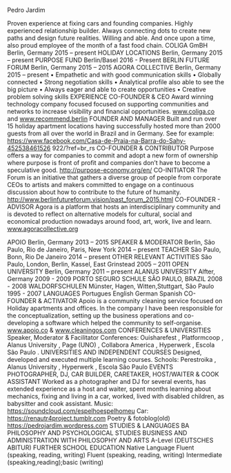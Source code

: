 Pedro   Jardim

Proven   experience   at   fixing   cars   and   founding   companies.   Highly   experienced   relationship builder.   Always   connecting   dots   to   create   new   paths   and   design   future   realities.   Willing   and able.   And   once   upon   a time, also proud   employee   of   the   month   of   a   fast   food   chain.
      COLIGA   GmBH Berlin,   Germany 2015   –   present
HOLIDAY   LOCATIONS Berlin,   Germany 2015   –   present
PURPOSE   FUND
Berlin/Basel 2016   -   Present
BERLIN   FUTURE FORUM Berlin,   Germany 2015   –   2015
AGORA   COLLECTIVE Berlin,   Germany 2015   –   present
• Empathetic   and   with   good   communication   skills
• Globally   connected
• Strong   negotiation   skills
• Analytical   profile   also   able   to   see   the   big   picture
• Always   eager   and   able   to   create   opportunities
• Creative   problem   solving   skills EXPERIENCE
CO-FOUNDER   &   CEO
Award   winning   technology   company   focused   focused   on   supporting communities   and   networks   to   increase   visibility   and   financial opportunities.
www.coliga.co    and    www.recommend.berlin
FOUNDER   AND   MANAGER
Built   and   run   over   15   holiday   apartment   locations   having successfully   hosted   more   than   2000   guests   from   all   over   the   world   in Brazil   and   in   Germany.   See   for   example: https://www.facebook.com/Casa-de-Praia-na-Barra-do-Sahy-452538461526 922/?ref=br_rs
CO-FOUNDER   &   CONTRIBUTOR
Purpose   offers   a   way   for   companies   to   commit   and   adopt   a   new   form   of ownership   where   purpose   is   front   of   profit   and   companies   don’t   have to   become   a   speculative   good.
http://purpose-economy.org/en/
    CO-INITIATOR
The   Forum   is   an   initiative   that   gathers   a   diverse   group   of   people from   corporate   CEOs   to   artists   and   makers   committed   to   engage   on   a continuous   discussion   about   how   to   contribute   to   the   future   of humanity. http://www.berlinfutureforum.vision/past_forum_2015.html
CO-FOUNDER   -   ADVISOR
Agora   is   a   platform   that   hosts   an   interdisciplinary   community   and   is devoted   to   reflect   on   alternative   models   for   cultural,   social   and economical   production   nowadays   around   food,   art,   work,   live   and learn.
www.agoracollective.org
       
APOIO
Berlin,   Germany 2013   –   2015
SPEAKER   &
MODERATOR
Berlin,  São  Paulo, Rio   de   Janeiro, Paris,   New   York
2014   –   present
TEACHER
São   Paulo,   Bonn, Rio   De   Janeiro 2014   –   present
OTHER   RELEVANT ACTIVITIES São   Paulo,   London, Berlin,   Kassel, East   Grinstead 2005   –   2011
OPEN   UNIVERSITY      Berlin,  Germany 2011   –   present ALANUS   UNIVERSITY Alfter,   Germany 2009   -   2009 PORTO   SEGURO SCHULE SÃO   PAULO,   BRAZIL 2008   -   2008 WALDORFSCHULEN Münster,   Hagen, Witten,Stuttgart, São   Paulo 1995   -   2007
LANGUAGES
         Portugues
           English
            German
           Spanish
CO-FOUNDER   &   ACTIVATOR
Apoio   is   a   community   cleaning   service   focused   on   Holiday   apartments and   offices.   In   the   company   I   have   been   responsible   for   the conceptualization,   setting   up   the   business   operations   and co-developing   a   software   which   helped   the   community   to self-organise.
www.apoio.co    &    www.cleaningos.com
CONFERENCES   &   UNIVERSITIES
Speaker,   Moderator   &   Facilitator Conferences:   Ouisharefest ,   Platformcoop ,   Alanus  University ,   Page (UNO) ,    Collabora   America ,    Hyperwerk ,    Escola   São   Paulo .
UNIVERSITIES   AND   INDEPENDENT   COURSES
Designed,   developed   and   executed   multiple   learning
courses.
Schools: Perestroika ,    Alanus   University ,    Hyperwerk ,    Escola   São   Paulo
EVENTS   PHOTOGRAPHER,   DJ,   CAR   BUILDER,   CARETAKER,   HOST/WAITER   &   COOK ASSISTANT
Worked   as   a   photographer   and   DJ   for   several   events,   has   extended experience   as   a   host   and   waiter,   spent   months   learning   about mechanics,   fixing   and   living   in   a   car,   worked,   lived   with   disabled children,   as   babysitter   and   cook   assistant.
Music:    https://soundcloud.com/espelhoespelhomeu Car: https://renautr4project.tumblr.com
Poetry   &   fotoblog(old) https://pedrojardim.wordpress.com
STUDIES   &   LANGUAGES
BA   PHILOSOPHY   AND   PSYCHOLOGICAL   STUDIES
BUSINESS   AND   ADMINISTRATION   WITH   PHILOSOPHY   AND   ARTS A-Level   (DEUTSCHES   ABITUR)
FURTHER   SCHOOL   EDUCATION
Native   Language
Fluent   (speaking,   reading,   writing)
Fluent   (speaking,   reading,   writing) Intermediate   (speaking,reading);basic   (writing)
